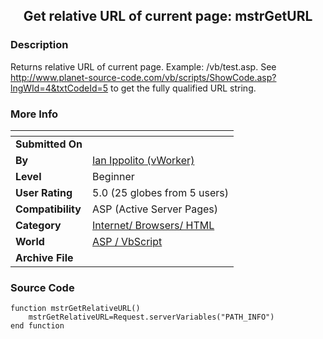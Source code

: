 ﻿<div align="center">

## Get relative URL of current page: mstrGetURL


</div>

### Description

Returns relative URL of current page. Example: /vb/test.asp. See http://www.planet-source-code.com/vb/scripts/ShowCode.asp?lngWId=4&txtCodeId=5 to get the fully qualified URL string.
 
### More Info
 


<span>             |<span>
---                |---
**Submitted On**   |
**By**             |[Ian Ippolito \(vWorker\)](https://github.com/Planet-Source-Code/PSCIndex/blob/master/ByAuthor/ian-ippolito-vworker.md)
**Level**          |Beginner
**User Rating**    |5.0 (25 globes from 5 users)
**Compatibility**  |ASP \(Active Server Pages\)
**Category**       |[Internet/ Browsers/ HTML](https://github.com/Planet-Source-Code/PSCIndex/blob/master/ByCategory/internet-browsers-html__4-9.md)
**World**          |[ASP / VbScript](https://github.com/Planet-Source-Code/PSCIndex/blob/master/ByWorld/asp-vbscript.md)
**Archive File**   |[](https://github.com/Planet-Source-Code/ian-ippolito-vworker-get-relative-url-of-current-page-mstrgeturl__4-6/archive/master.zip)





### Source Code

```
function mstrGetRelativeURL()
	mstrGetRelativeURL=Request.serverVariables("PATH_INFO")
end function
```

